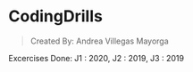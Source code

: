 # CodingDrills
>Created By: Andrea Villegas Mayorga

Excercises Done: J1 : 2020, J2 : 2019, J3 : 2019

